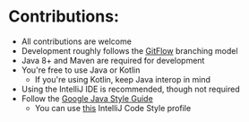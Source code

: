 # Contributions:

- All contributions are welcome
- Development roughly follows the [GitFlow](https://datasift.github.io/gitflow/IntroducingGitFlow.html) branching model
- Java 8+ and Maven are required for development
- You're free to use Java or Kotlin
  - If you're using Kotlin, keep Java interop in mind
- Using the IntelliJ IDE is recommended, though not required
- Follow the [Google Java Style Guide](https://google.github.io/styleguide/javaguide.html)
  - You can use [this](https://raw.githubusercontent.com/google/styleguide/gh-pages/intellij-java-google-style.xml) IntelliJ Code Style profile
